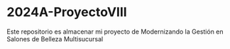 # 2024A-ProyectoVIII
Este repositorio es almacenar mi proyecto de Modernizando la Gestión en Salones de Belleza Multisucursal

